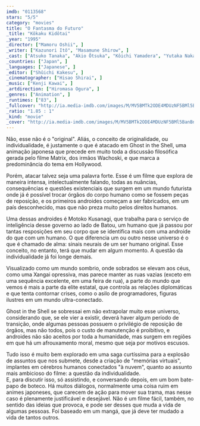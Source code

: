 ```yaml
---
imdb: "0113568"
stars: "5/5"
category: "movies"
title: "O Fantasma do Futuro"
_title: "Kôkaku Kidôtai"
_year: "1995"
_director: ["Mamoru Oshii", ]
_writer: ["Kazunori Itô", "Masamune Shirow", ]
_cast: ["Atsuko Tanaka", "Akio Ôtsuka", "Kôichi Yamadera", "Yutaka Nakano", "Tamio Ôki", "Tesshô Genda", "Namaki Masakazu", "Masato Yamanouchi", "Shinji Ogawa", ]
_countries: ["Japan", ]
_languages: ["Japanese", ]
_editor: ["Shûichi Kakesu", ]
_cinematographer: ["Hisao Shirai", ]
_music: ["Kenji Kawai", ]
_artdirection: ["Hiromasa Ogura", ]
_genres: ["Animation", ]
_runtimes: ["83", ]
_fullcover: "http://ia.media-imdb.com/images/M/MV5BMTk2ODE4MDUzNF5BMl5BanBnXkFtZTYwNTI2OTA5.jpg"
_ratio: "1.85 : 1"
_kind: "movie"
_cover: "http://ia.media-imdb.com/images/M/MV5BMTk2ODE4MDUzNF5BMl5BanBnXkFtZTYwNTI2OTA5._V1._SX99_SY140_.jpg"
---
```

Não, esse não é o "original". Aliás, o conceito de originalidade, ou individualidade, é justamente o que é atacado em Ghost in the Shell, uma animação japonesa que precede em muito toda a discussão filosófica gerada pelo filme Matrix, dos irmãos Wachoski, e que marca a predominância do tema em Hollywood.                                                                                                                                                            

Porém, atacar talvez seja uma palavra forte. Esse é um filme que explora de maneira intensa, intelectualmente falando, todas as nuâncias, consequências e questões existenciais que surgem em um mundo futurista onde já é possível trocar órgãos do corpo humano como se fossem peças de reposição, e os primeiros androides começam a ser fabricados, em um país desconhecido, mas que não preza muito pelos direitos humanos.                                             

Uma dessas androides é Motoko Kusanagi, que trabalha para o serviço de inteligência desse governo ao lado de Batou, um humano que já passou por tantas resposições em seu corpo que se identifica mais com uma androide do que com um humano. O que diferencia um ou outro nesse universo é o que é chamado de alma: sinais neurais de um ser humano original. Esse conceito, no entanto, terá que mudar em algum momento. A questão da individualidade já foi longe demais. 

Visualizado como um mundo sombrio, onde sobrados se elevam aos céus, como uma Xangai opressiva, mas parece manter as ruas vazias (exceto em uma sequência excelente, em uma feira de rua), a parte do mundo que vemos é mais a parte da elite estatal, que controla as relações diplomáticas e que tenta contornar crises, como o asilo de programadores, figuras ilustres em um mundo ultra-conectado.                                                                      

Ghost in the Shell se sobressai em não extrapolar muito esse universo, considerando que, se ele vier a existir, deverá haver algum período de transição, onde algumas pessoas possuem o privilégio de reposição de órgãos, mas não todos, pois o custo de manutenção é proibitivo, e androides não são aceitos por toda a humanidade, mas surgem em regiões em que há um afrouxamento moral, mesmo que seja por motivos escusos.                                             

Tudo isso é muito bem explorado em uma saga curtíssima para a explosão de assuntos que nos submete, desde a criação de "memórias virtuais", implantes em cérebros humanos conectados "à nuvem", quanto ao assunto mais ambicioso do filme: a questão da individualidade.                                                                                                                                                                                                     
E, para discutir isso, só assistindo, e conversando depois, em um bom bate-papo de boteco. Há muitos diálogos, normalmente uma coisa ruim em animes japoneses, que carecem de ação para mover sua trama, mas nesse caso é plenamente justificável e desejável. Não é um filme fácil, também, no sentido das ideias que provoca, e pode ser desses que muda a vida de algumas pessoas. Foi baseado em um mangá, que já deve ter mudado a vida de tantos outros.               
